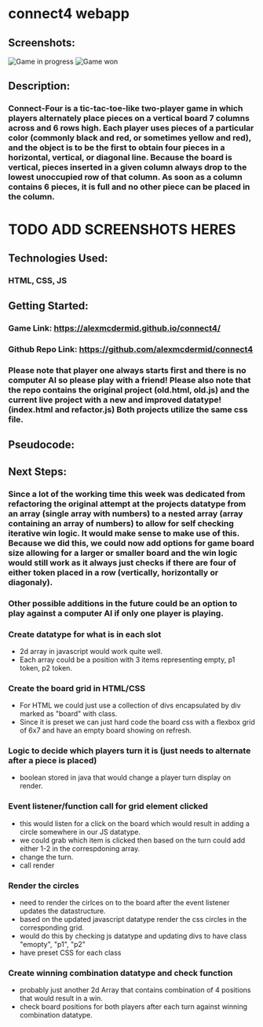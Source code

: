 # connect4 webapp
## Screenshots:
![Game in progress](/Users/alexandermcdermid/code/connect4/example1.png)
![Game won](/Users/alexandermcdermid/code/connect4/example2.png)
## Description:
### Connect-Four is a tic-tac-toe-like two-player game in which players alternately place pieces on a vertical board 7 columns across and 6 rows high. Each player uses pieces of a particular color (commonly black and red, or sometimes yellow and red), and the object is to be the first to obtain four pieces in a horizontal, vertical, or diagonal line. Because the board is vertical, pieces inserted in a given column always drop to the lowest unoccupied row of that column. As soon as a column contains 6 pieces, it is full and no other piece can be placed in the column.
# TODO ADD SCREENSHOTS HERES
## Technologies Used:
### HTML, CSS, JS
## Getting Started:
### Game Link: https://alexmcdermid.github.io/connect4/
### Github Repo Link: https://github.com/alexmcdermid/connect4
### Please note that player one always starts first and there is no computer AI so please play with a friend! Please also note that the repo contains the original project (old.html, old.js) and the current live project with a new and improved datatype! (index.html and refactor.js) Both projects utilize the same css file. 
## Pseudocode:
## Next Steps:
### Since a lot of the working time this week was dedicated from refactoring the original attempt at the projects datatype from an array (single array with numbers) to a nested array (array containing an array of numbers) to allow for self checking iterative win logic. It would make sense to make use of this. Because we did this, we could now add options for game board size allowing for a larger or smaller board and the win logic would still work as it always just checks if there are four of either token placed in a row (vertically, horizontally or diagonaly).
### Other possible additions in the future could be an option to play against a computer AI if only one player is playing. 
### Create datatype for what is in each slot
* 2d array in javascript would work quite well. 
* Each array could be a position with 3 items representing empty, p1 token, p2 token.
### Create the board grid in HTML/CSS
* For HTML we could just use a collection of divs encapsulated by div marked as "board" with class. 
* Since it is preset we can just hard code the board css with a flexbox grid of 6x7 and have an empty board showing on refresh. 
### Logic to decide which players turn it is (just needs to alternate after a piece is placed)
* boolean stored in java that would change a player turn display on render.
### Event listener/function call for grid element clicked
* this would listen for a click on the board which would result in adding a circle somewhere in our JS datatype.
* we could grab which item is clicked then based on the turn could add either 1-2 in the correspdoning array.
* change the turn.
* call render
### Render the circles
* need to render the cirlces on to the board after the event listener updates the datastructure.
* based on the updated javascript datatype render the css circles in the corresponding grid.
* would do this by checking js datatype and updating divs to have class "emopty", "p1", "p2"
* have preset CSS for each class 
### Create winning combination datatype and check function
* probably just another 2d Array that contains combination of 4 positions that would result in a win.
* check board positions for both players after each turn against winning combination datatype.
